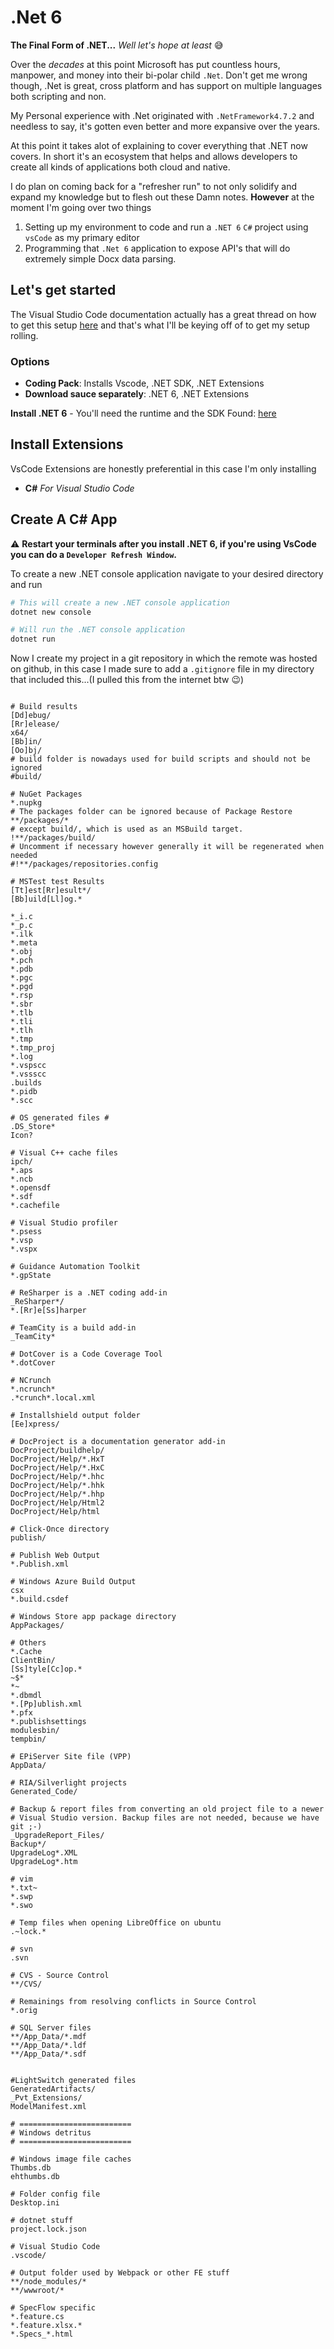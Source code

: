 # .Net 6
**The Final Form of .NET...** _Well let's hope at least_ :sweat_smile:

Over the _decades_ at this point Microsoft has put countless hours, manpower, and money into their bi-polar child `.Net`. Don't get me wrong though, .Net is great, cross platform and has support on multiple languages both scripting and non.

My Personal experience with .Net originated with `.NetFramework4.7.2` and needless to say, it's gotten even better and more expansive over the years. 

At this point it takes alot of explaining to cover everything that .NET now covers. In short it's an ecosystem that helps and allows developers to create all kinds of applications both cloud and native.

I do plan on coming back for a "refresher run" to not only solidify and expand my knowledge but to flesh out these Damn notes. **However** at the moment I'm going over two things
1. Setting up my environment to code and run a `.NET 6` `C#` project using `vsCode` as my primary editor
2. Programming that `.Net 6` application to expose API's that will do extremely simple Docx data parsing.

## Let's get started
The Visual Studio Code documentation actually has a great thread on how to get this setup [here](https://code.visualstudio.com/docs/languages/dotnet) and that's what I'll be keying off of to get my setup rolling.

### Options
- **Coding Pack**: Installs Vscode, .NET SDK, .NET Extensions
- **Download sauce separately**: .NET 6, .NET Extensions

**Install .NET 6** - You'll need the runtime and the SDK
Found: [here](https://dotnet.microsoft.com/en-us/download)

## Install Extensions
VsCode Extensions are honestly preferential in this case I'm only installing 
- **C#** _For Visual Studio Code_

## Create A C# App
:warning: **Restart your terminals after you install .NET 6, if you're using VsCode you can do a `Developer Refresh Window`.**

To create a new .NET console application navigate to your desired directory and run
```powershell
# This will create a new .NET console application
dotnet new console

# Will run the .NET console application
dotnet run
```

Now I create my project in a git repository in which the remote was hosted on github, in this case I made sure to add a `.gitignore` file in my directory that included this...(I pulled this from the internet btw :wink:)
```text

# Build results
[Dd]ebug/
[Rr]elease/
x64/
[Bb]in/
[Oo]bj/
# build folder is nowadays used for build scripts and should not be ignored
#build/

# NuGet Packages
*.nupkg
# The packages folder can be ignored because of Package Restore
**/packages/*
# except build/, which is used as an MSBuild target.
!**/packages/build/
# Uncomment if necessary however generally it will be regenerated when needed
#!**/packages/repositories.config

# MSTest test Results
[Tt]est[Rr]esult*/
[Bb]uild[Ll]og.*

*_i.c
*_p.c
*.ilk
*.meta
*.obj
*.pch
*.pdb
*.pgc
*.pgd
*.rsp
*.sbr
*.tlb
*.tli
*.tlh
*.tmp
*.tmp_proj
*.log
*.vspscc
*.vssscc
.builds
*.pidb
*.scc

# OS generated files #
.DS_Store*
Icon?

# Visual C++ cache files
ipch/
*.aps
*.ncb
*.opensdf
*.sdf
*.cachefile

# Visual Studio profiler
*.psess
*.vsp
*.vspx

# Guidance Automation Toolkit
*.gpState

# ReSharper is a .NET coding add-in
_ReSharper*/
*.[Rr]e[Ss]harper

# TeamCity is a build add-in
_TeamCity*

# DotCover is a Code Coverage Tool
*.dotCover

# NCrunch
*.ncrunch*
.*crunch*.local.xml

# Installshield output folder
[Ee]xpress/

# DocProject is a documentation generator add-in
DocProject/buildhelp/
DocProject/Help/*.HxT
DocProject/Help/*.HxC
DocProject/Help/*.hhc
DocProject/Help/*.hhk
DocProject/Help/*.hhp
DocProject/Help/Html2
DocProject/Help/html

# Click-Once directory
publish/

# Publish Web Output
*.Publish.xml

# Windows Azure Build Output
csx
*.build.csdef

# Windows Store app package directory
AppPackages/

# Others
*.Cache
ClientBin/
[Ss]tyle[Cc]op.*
~$*
*~
*.dbmdl
*.[Pp]ublish.xml
*.pfx
*.publishsettings
modulesbin/
tempbin/

# EPiServer Site file (VPP)
AppData/

# RIA/Silverlight projects
Generated_Code/

# Backup & report files from converting an old project file to a newer
# Visual Studio version. Backup files are not needed, because we have git ;-)
_UpgradeReport_Files/
Backup*/
UpgradeLog*.XML
UpgradeLog*.htm

# vim
*.txt~
*.swp
*.swo

# Temp files when opening LibreOffice on ubuntu
.~lock.*
 
# svn
.svn

# CVS - Source Control
**/CVS/

# Remainings from resolving conflicts in Source Control
*.orig

# SQL Server files
**/App_Data/*.mdf
**/App_Data/*.ldf
**/App_Data/*.sdf


#LightSwitch generated files
GeneratedArtifacts/
_Pvt_Extensions/
ModelManifest.xml

# =========================
# Windows detritus
# =========================

# Windows image file caches
Thumbs.db
ehthumbs.db

# Folder config file
Desktop.ini

# dotnet stuff
project.lock.json

# Visual Studio Code
.vscode/

# Output folder used by Webpack or other FE stuff
**/node_modules/*
**/wwwroot/*

# SpecFlow specific
*.feature.cs
*.feature.xlsx.*
*.Specs_*.html
```